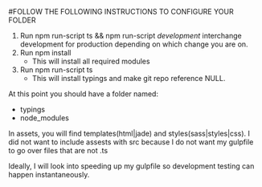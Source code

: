 #FOLLOW THE FOLLOWING INSTRUCTIONS TO CONFIGURE YOUR FOLDER
1.	Run npm run-script ts && npm run-script _development_
	interchange development for production depending on which change you are on.
2.	Run npm install
	-  This will install all required modules
3.  Run npm run-script ts
	-  This will install typings and make git repo reference NULL.

At this point you should have a folder named:
*	typings
*	node_modules



In assets, you will find templates(html|jade) and styles(sass|styles|css). I did not want to include
assests with src because I do not want my gulpfile to go over files that are not .ts

Ideally, I will look into speeding up my gulpfile so development testing can happen instantaneously.
